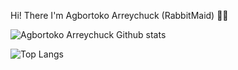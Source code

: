 Hi! There I'm Agbortoko Arreychuck (RabbitMaid) 👋🏻


![Agbortoko Arreychuck Github stats](https://github-readme-stats.vercel.app/api?username=Agbortoko&show_icons=true&theme=radical)

![Top Langs](https://github-readme-stats.vercel.app/api/top-langs/?username=Agbortoko&layout=compact )

 
